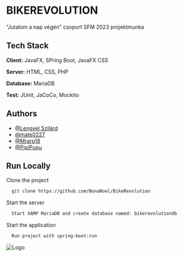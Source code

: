 
# BIKEREVOLUTION

"Jutalom a nap végén" csoport SFM 2023 projektmunka


## Tech Stack

**Client:** JavaFX, SPring Boot, JavaFX CSS

**Server:** HTML, CSS, PHP

**Database:** MariaDB

**Test:** JUnit, JaCoCo, Mockito


## Authors

- [@Lengyel Szilárd](https://github.com/lenszu)
- [@mate0227](https://github.com/mate0227)
- [@Mrarp18](https://github.com/Mrarp18)
- [@PipiPupu](https://github.com/BonaNoel)



## Run Locally

Clone the project

```bash
  git clone https://github.com/BonaNoel/BikeRevolution
```



Start the server

```bash
  Start XAMP MariaDB and create database named: bikerevolutiondb
```

Start the application

```bash
  Run project with spring-boot:run
```
![Logo](https://secure.ce-tescoassets.com/assets/HU/366/5998817310366/ShotType1_540x540.jpg)

